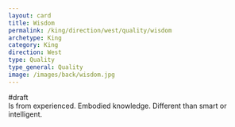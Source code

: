 ```yaml
---
layout: card
title: Wisdom
permalink: /king/direction/west/quality/wisdom
archetype: King
category: King
direction: West
type: Quality
type_general: Quality
image: /images/back/wisdom.jpg
---
```

#draft   
Is from experienced. Embodied knowledge. Different than smart or intelligent. 

